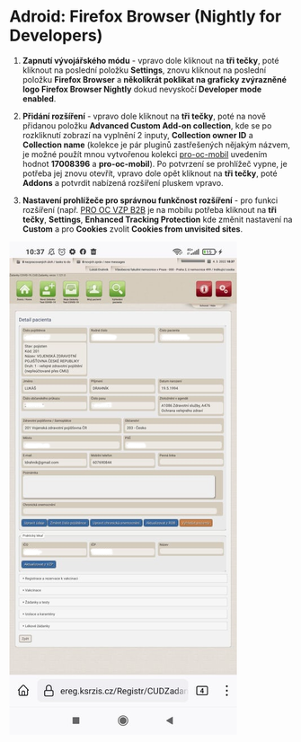 # Adroid: Firefox Browser (Nightly for Developers)

1. **Zapnutí vývojářského módu** - vpravo dole kliknout na **tři tečky**, poté kliknout na poslední položku **Settings**, znovu kliknout na poslední položku **Firefox Browser** a **několikrát poklikat na graficky zvýrazněné logo Firefox Browser Nightly** dokud nevyskočí **Developer mode enabled**.

2. **Přidání rozšíření** - vpravo dole kliknout na **tři tečky**, poté na nově přidanou položku **Advanced Custom Add-on collection**, kde se po rozkliknutí zobrazí na vyplnění 2 inputy, **Collection owner ID** a **Collection name** (kolekce je pár pluginů zastřešených nějakým názvem, je možné použít mnou vytvořenou kolekci [pro-oc-mobil](https://addons.mozilla.org/cs/firefox/collections/17008396/pro-oc-mobil/) uvedením hodnot **17008396** a **pro-oc-mobil**). Po potvrzení se prohlížeč vypne, je potřeba jej znovu otevřít, vpravo dole opět kliknout na **tři tečky**, poté **Addons** a potvrdit nabízená rozšíření pluskem vpravo.

3. **Nastavení prohlížeče pro správnou funkčnost rozšíření** - pro funkci rozšíření (např. [PRO OC VZP B2B](https://github.com/PRO-OC/pro-oc-vzp-b2b) je na mobilu potřeba kliknout na **tři tečky**, **Settings**, **Enhanced Tracking Protection** kde změnit nastavení na **Custom** a pro **Cookies** zvolit **Cookies from unvisited sites**.

![Náhled](nahled.png)

